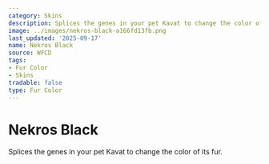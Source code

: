 ```yaml
---
category: Skins
description: Splices the genes in your pet Kavat to change the color of its fur.
image: ../images/nekros-black-a166fd13fb.png
last_updated: '2025-09-17'
name: Nekros Black
source: WFCD
tags:
- Fur Color
- Skins
tradable: false
type: Fur Color
---
```


# Nekros Black

Splices the genes in your pet Kavat to change the color of its fur.

